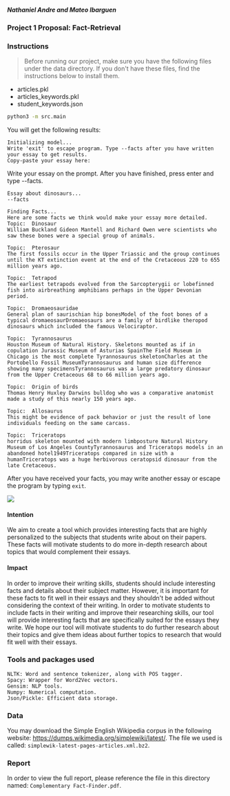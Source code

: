 ##### Nathaniel Andre and Mateo Ibarguen
### Project 1 Proposal: Fact-Retrieval

### Instructions
> Before running our project, make sure you have the following files under the data directory. If you don't have these files, find the instructions below to install them. 
- articles.pkl
- articles_keywords.pkl
- student_keywords.json

```bash
python3 -m src.main 
```

You will get the following results: 
```
Initializing model...
Write 'exit' to escape program. Type --facts after you have written your essay to get results.
Copy-paste your essay here:    
```
Write your essay on the prompt. 
After you have finished, press enter and type --facts.
```buildoutcfg
Essay about dinosaurs...
--facts
```

```buildoutcfg
Finding Facts... 
Here are some facts we think would make your essay more detailed. 
Topic:  Dinosaur
William Buckland Gideon Mantell and Richard Owen were scientists who saw these bones were a special group of animals. 

Topic:  Pterosaur
The first fossils occur in the Upper Triassic and the group continues until the KT extinction event at the end of the Cretaceous 220 to 655 million years ago. 

Topic:  Tetrapod
The earliest tetrapods evolved from the Sarcopterygii or lobefinned fish into airbreathing amphibians perhaps in the Upper Devonian period. 

Topic:  Dromaeosauridae
General plan of saurischian hip bonesModel of the foot bones of a typical dromaeosaurDromaeosaurs are a family of birdlike theropod dinosaurs which included the famous Velociraptor. 

Topic:  Tyrannosaurus
Houston Museum of Natural History. Skeletons mounted as if in copulation Jurassic Museum of Asturias SpainThe Field Museum in Chicago is the most complete Tyrannosaurus skeletonCharles at the Portobello Fossil MuseumTyrannosaurus and human size difference showing many specimensTyrannosaurus was a large predatory dinosaur from the Upper Cretaceous 68 to 66 million years ago. 

Topic:  Origin of birds
Thomas Henry Huxley Darwins bulldog who was a comparative anatomist made a study of this nearly 150 years ago. 

Topic:  Allosaurus
This might be evidence of pack behavior or just the result of lone individuals feeding on the same carcass. 

Topic:  Triceratops
horridus skeleton mounted with modern limbposture Natural History Museum of Los Angeles CountyTyrannosaurus and Triceratops models in an abandoned hotel1949Triceratops compared in size with a humanTriceratops was a huge herbivorous ceratopsid dinosaur from the late Cretaceous. 
```

After you have received your facts, you may write another essay or escape the program by typing `exit`.

![](example_facts.gif)

#### Intention
We aim to create a tool which provides interesting facts that are highly personalized to the subjects that students write about on their papers. These facts will motivate students to do more in-depth research about topics that would complement their essays.


#### Impact
In order to improve their writing skills, students should include interesting facts and details about their subject matter. However, it is important for these facts to fit well in their essays and they shouldn't be added without considering the context of their writing. In order to motivate students to include facts in their writing and improve their researching skills, our tool will provide interesting facts that are specifically suited for the essays they write. We hope our tool will motivate students to do further research about their topics and give them ideas about further topics to research that would fit well with their essays.

### Tools and packages used
    NLTK: Word and sentence tokenizer, along with POS tagger.
    Spacy: Wrapper for Word2Vec vectors.
    Gensim: NLP tools.
    Numpy: Numerical computation.
    Json/Pickle: Efficient data storage.


### Data
You may download the Simple English Wikipedia corpus in the following website: https://dumps.wikimedia.org/simplewiki/latest/. 
The file we used is called: `simplewik-latest-pages-articles.xml.bz2`.

### Report
In order to view the full report, please reference the file in this directory named: `Complementary Fact-Finder.pdf`. 


